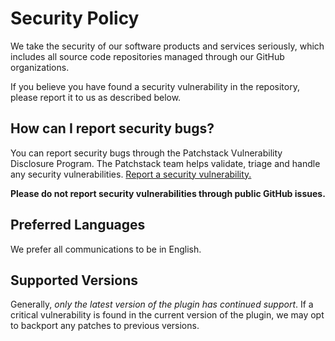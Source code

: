 # Security Policy

We take the security of our software products and services seriously, which includes all source code repositories managed through our GitHub organizations.

If you believe you have found a security vulnerability in the repository, please report it to us as described below.

## How can I report security bugs?

You can report security bugs through the Patchstack Vulnerability Disclosure Program. The Patchstack team helps validate, triage and handle any security vulnerabilities. [Report a security vulnerability.](https://patchstack.com/database/vdp/9e5fb8ab-3bfb-4d24-9b50-c3f6c7512f1a)

**Please do not report security vulnerabilities through public GitHub issues.**

## Preferred Languages

We prefer all communications to be in English.

## Supported Versions

Generally, *only the latest version of the plugin has continued support*. If a critical vulnerability is found in the current version of the plugin, we may opt to backport any patches to previous versions.
